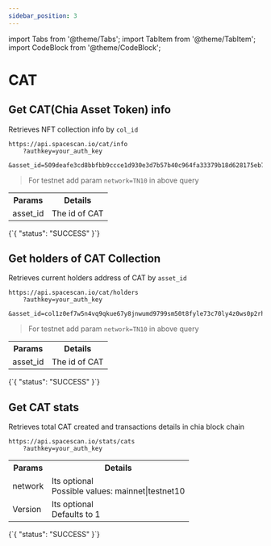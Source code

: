 ```yaml
---
sidebar_position: 3
---
```

import Tabs from '@theme/Tabs';
import TabItem from '@theme/TabItem';
import CodeBlock from '@theme/CodeBlock';

# CAT

## Get CAT(Chia Asset Token) info

Retrieves NFT collection info by `col_id`

```
https://api.spacescan.io/cat/info
    ?authkey=your_auth_key
    &asset_id=509deafe3cd8bbfbb9ccce1d930e3d7b57b40c964fa33379b18d628175eb7a8f
```
> For testnet add param `network=TN10` in above query

<Tabs>
  <TabItem value="Request" label="Request" default>
    <table border="0">
        <tr><th colspan="10">Params</th><th>Details</th></tr>
        <tr><td colspan="10">asset_id</td><td>The id of CAT</td></tr>
    </table>
  </TabItem>
  <TabItem value="Response" label="Response">
  <CodeBlock language="jsx">
  {`{
    "status": "SUCCESS"
}`}
  </CodeBlock>
  </TabItem>
</Tabs>

## Get holders of CAT Collection 

Retrieves current holders address of CAT by `asset_id`

```
https://api.spacescan.io/cat/holders
    ?authkey=your_auth_key
    &asset_id=col1z0ef7w5n4vq9qkue67y8jnwumd9799sm50t8fyle73c70ly4z0ws0p2rhl
```
> For testnet add param `network=TN10` in above query

<Tabs>
  <TabItem value="Request" label="Request" default>
    <table border="0">
        <tr><th colspan="10">Params</th><th>Details</th></tr>
        <tr><td colspan="10">asset_id</td><td>The id of CAT</td></tr>
    </table>
  </TabItem>
  <TabItem value="Response" label="Response">
  <CodeBlock language="jsx">
  {`{
    "status": "SUCCESS"
}`}
  </CodeBlock>
  </TabItem>
</Tabs>


## Get CAT stats

Retrieves total CAT created and transactions details in chia block chain

```
https://api.spacescan.io/stats/cats
    ?authkey=your_auth_key
```

<Tabs>
  <TabItem value="Request" label="Request" default>
    <table border="0">
        <tr><th colspan="10">Params</th><th>Details</th></tr>
        <tr><td colspan="10">network</td><td>Its optional <br/>
            Possible values:
      mainnet|testnet10</td></tr>
      <tr><td colspan="10">Version</td><td>Its optional <br/>
      Defaults to 1</td></tr>
    </table>
  </TabItem>
  <TabItem value="Response" label="Response">
  <CodeBlock language="jsx">
  {`{
    "status": "SUCCESS"
}`}
  </CodeBlock>
  </TabItem>
</Tabs>
